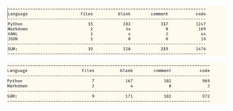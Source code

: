 ![image-20221122200708013](代码分析.assets/image-20221122200708013.png)

![image-20221122200842698](代码分析.assets/image-20221122200842698.png)